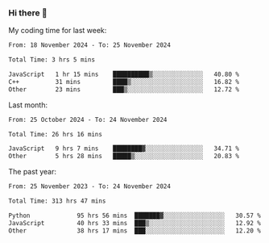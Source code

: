 ### Hi there 👋

My coding time for last week:

<!--START_SECTION:week-->

```txt
From: 18 November 2024 - To: 25 November 2024

Total Time: 3 hrs 5 mins

JavaScript   1 hr 15 mins    ██████████▒░░░░░░░░░░░░░░   40.80 %
C++          31 mins         ████▒░░░░░░░░░░░░░░░░░░░░   16.82 %
Other        23 mins         ███▒░░░░░░░░░░░░░░░░░░░░░   12.72 %
```

<!--END_SECTION:week-->

Last month:

<!--START_SECTION:month-->

```txt
From: 25 October 2024 - To: 24 November 2024

Total Time: 26 hrs 16 mins

JavaScript   9 hrs 7 mins    ████████▓░░░░░░░░░░░░░░░░   34.71 %
Other        5 hrs 28 mins   █████▒░░░░░░░░░░░░░░░░░░░   20.83 %
```

<!--END_SECTION:month-->

The past year:

<!--START_SECTION:year-->

```txt
From: 25 November 2023 - To: 24 November 2024

Total Time: 313 hrs 47 mins

Python             95 hrs 56 mins  ███████▓░░░░░░░░░░░░░░░░░   30.57 %
JavaScript         40 hrs 33 mins  ███▒░░░░░░░░░░░░░░░░░░░░░   12.92 %
Other              38 hrs 17 mins  ███░░░░░░░░░░░░░░░░░░░░░░   12.20 %
```

<!--END_SECTION:year-->
